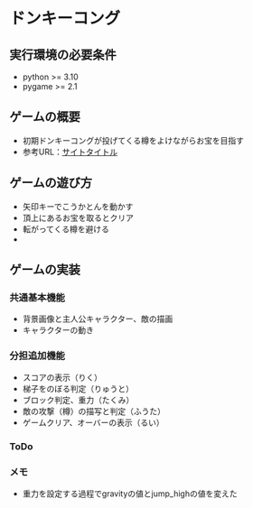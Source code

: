 # ドンキーコング

## 実行環境の必要条件
* python >= 3.10
* pygame >= 2.1

## ゲームの概要
* 初期ドンキーコングが投げてくる樽をよけながらお宝を目指す
* 参考URL：[サイトタイトル](https://www.hoge.com/)

## ゲームの遊び方
* 矢印キーでこうかとんを動かす
* 頂上にあるお宝を取るとクリア
* 転がってくる樽を避ける
* 

## ゲームの実装
### 共通基本機能
* 背景画像と主人公キャラクター、敵の描画
* キャラクターの動き


### 分担追加機能
* スコアの表示（りく）
* 梯子をのぼる判定（りゅうと）
* ブロック判定、重力（たくみ）
* 敵の攻撃（樽）の描写と判定（ふうた）
* ゲームクリア、オーバーの表示（るい）

### ToDo

### メモ
* 重力を設定する過程でgravityの値とjump_highの値を変えた
